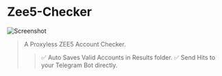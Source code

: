 # Zee5-Checker

![Screenshot](https://user-images.githubusercontent.com/72512623/213348562-9e277219-5b11-471d-8a93-4ee36cab6f3d.jpg)

> A Proxyless ZEE5 Account Checker.
>>✅ Auto Saves Valid Accounts in Results folder.
>>✅ Send Hits to your Telegram Bot directly.

